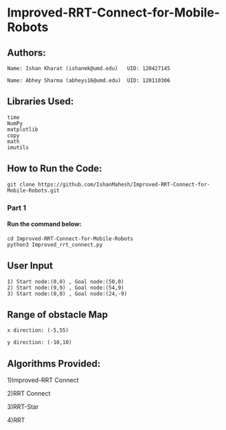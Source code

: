 # Improved-RRT-Connect-for-Mobile-Robots

## Authors:

    Name: Ishan Kharat (ishanmk@umd.edu)   UID: 120427145

    Name: Abhey Sharma (abheys16@umd.edu)  UID: 120110306




## Libraries Used:

    time
    NumPy
    matplotlib
    copy
    math
    imutils
    



## How to Run the Code:

    git clone https://github.com/IshanMahesh/Improved-RRT-Connect-for-Mobile-Robots.git

### Part 1

#### Run the command below:

    cd Improved-RRT-Connect-for-Mobile-Robots
    python3 Improved_rrt_connect.py


## User Input
    1) Start node:(0,0) , Goal node:(50,0)
    2) Start node:(9,9) , Goal node:(54,9)
    3) Start node:(0,0) , Goal node:(24,-9)

## Range of obstacle Map
    x direction: (-5,55)

    y direction: (-10,10)

## Algorithms Provided:
1)Improved-RRT Connect


2)RRT Connect


3)RRT-Star


4)RRT


